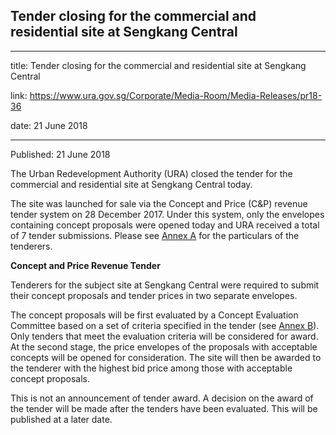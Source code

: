 ## Tender closing for the commercial and residential site at Sengkang Central

---

title: Tender closing for the commercial and residential site at Sengkang Central

link: https://www.ura.gov.sg/Corporate/Media-Room/Media-Releases/pr18-36

date: 21 June 2018

---

Published: 21 June 2018

The Urban Redevelopment Authority (URA) closed the tender for the commercial and residential site at Sengkang Central today.

The site was launched for sale via the Concept and Price (C&P) revenue tender system on 28 December 2017. Under this system, only the envelopes containing concept proposals were opened today and URA received a total of 7 tender submissions. Please see [Annex A](https://www.ura.gov.sg/-/media/Corporate/Media-Room/2018/Jun/pr18-36a.pdf) for the particulars of the tenderers.

**Concept and Price Revenue Tender**

Tenderers for the subject site at Sengkang Central were required to submit their concept proposals and tender prices in two separate envelopes.

The concept proposals will be first evaluated by a Concept Evaluation Committee based on a set of criteria specified in the tender (see [Annex B](https://www.ura.gov.sg/-/media/Corporate/Media-Room/2018/Jun/pr18-36b.pdf)). Only tenders that meet the evaluation criteria will be considered for award. At the second stage, the price envelopes of the proposals with acceptable concepts will be opened for consideration. The site will then be awarded to the tenderer with the highest bid price among those with acceptable concept proposals.

This is not an announcement of tender award. A decision on the award of the tender will be made after the tenders have been evaluated. This will be published at a later date.
